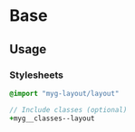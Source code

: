 # Base

## Usage

### Stylesheets

```sass
@import "myg-layout/layout"

// Include classes (optional)
+myg__classes--layout
```
